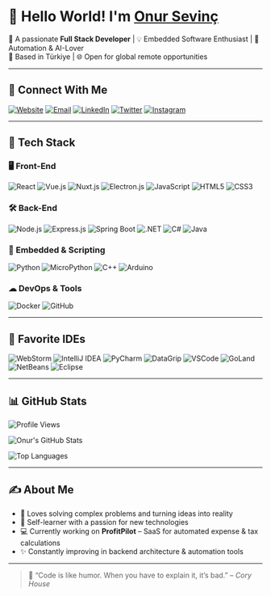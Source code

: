 # 👋 Hello World! I'm [Onur Sevinç](https://github.com/onursevinc-dev)

🚀 A passionate **Full Stack Developer** | 💡 Embedded Software Enthusiast | 🎯 Automation & AI-Lover  
📍 Based in Türkiye | 🌐 Open for global remote opportunities

---

## 🔗 Connect With Me

[![Website](https://img.shields.io/badge/Portfolio-0078D7?style=for-the-badge&logo=google-chrome&logoColor=white)](https://onursevinc.dev)
[![Email](https://img.shields.io/badge/Gmail-D14836?style=for-the-badge&logo=gmail&logoColor=white)](mailto:onursevinc.dev@gmail.com)
[![LinkedIn](https://img.shields.io/badge/LinkedIn-0077B5?style=for-the-badge&logo=linkedin&logoColor=white)](https://www.linkedin.com/in/onursevinc-dev/)
[![Twitter](https://img.shields.io/badge/Twitter-1DA1F2?style=for-the-badge&logo=twitter&logoColor=white)](https://www.twitter.com/onursevinc-dev/)
[![Instagram](https://img.shields.io/badge/Instagram-E4405F?style=for-the-badge&logo=instagram&logoColor=white)](https://www.instagram.com/onursevinc-dev/)

---

## 🧠 Tech Stack

### 🖥️ Front-End
![React](https://img.shields.io/badge/React-20232A?logo=react&logoColor=61DAFB&style=for-the-badge)
![Vue.js](https://img.shields.io/badge/Vue.js-4FC08D?logo=vue-dot-js&logoColor=white&style=for-the-badge)
![Nuxt.js](https://img.shields.io/badge/Nuxt.js-00C58E?logo=nuxt-dot-js&logoColor=white&style=for-the-badge)
![Electron.js](https://img.shields.io/badge/Electron.js-47848F?logo=electron&logoColor=white&style=for-the-badge)
![JavaScript](https://img.shields.io/badge/JavaScript-F7DF1E?logo=javascript&logoColor=black&style=for-the-badge)
![HTML5](https://img.shields.io/badge/HTML5-E34F26?logo=html5&logoColor=white&style=for-the-badge)
![CSS3](https://img.shields.io/badge/CSS3-1572B6?logo=css3&logoColor=white&style=for-the-badge)

### 🛠️ Back-End
![Node.js](https://img.shields.io/badge/Node.js-43853D?logo=node-dot-js&logoColor=white&style=for-the-badge)
![Express.js](https://img.shields.io/badge/Express.js-000000?logo=express&logoColor=white&style=for-the-badge)
![Spring Boot](https://img.shields.io/badge/Spring_Boot-6DB33F?logo=spring-boot&logoColor=white&style=for-the-badge)
![.NET](https://img.shields.io/badge/.NET-512BD4?logo=dotnet&logoColor=white&style=for-the-badge)
![C#](https://img.shields.io/badge/C%23-239120?logo=c-sharp&logoColor=white&style=for-the-badge)
![Java](https://img.shields.io/badge/Java-ED8B00?logo=java&logoColor=white&style=for-the-badge)

### 🔌 Embedded & Scripting
![Python](https://img.shields.io/badge/Python-3776AB?logo=python&logoColor=white&style=for-the-badge)
![MicroPython](https://img.shields.io/badge/MicroPython-305AAA?logo=python&logoColor=white&style=for-the-badge)
![C++](https://img.shields.io/badge/C++-00599C?logo=c%2B%2B&logoColor=white&style=for-the-badge)
![Arduino](https://img.shields.io/badge/Arduino-00979D?logo=arduino&logoColor=white&style=for-the-badge)

### ☁ DevOps & Tools
![Docker](https://img.shields.io/badge/Docker-2496ED?logo=docker&logoColor=white&style=for-the-badge)
![GitHub](https://img.shields.io/badge/GitHub-181717?logo=github&logoColor=white&style=for-the-badge)

---

## 🧰 Favorite IDEs

![WebStorm](https://img.shields.io/badge/WebStorm-000000?logo=webstorm&logoColor=white&style=for-the-badge)
![IntelliJ IDEA](https://img.shields.io/badge/IntelliJ%20IDEA-000000?logo=intellij-idea&logoColor=white&style=for-the-badge)
![PyCharm](https://img.shields.io/badge/PyCharm-000000?logo=pycharm&logoColor=white&style=for-the-badge)
![DataGrip](https://img.shields.io/badge/DataGrip-000000?logo=datagrip&logoColor=white&style=for-the-badge)
![VSCode](https://img.shields.io/badge/VS%20Code-007ACC?logo=visual-studio-code&logoColor=white&style=for-the-badge)
![GoLand](https://img.shields.io/badge/GoLand-000000?logo=goland&logoColor=white&style=for-the-badge)
![NetBeans](https://img.shields.io/badge/NetBeans-1B6AC6?logo=apache-netbeans-ide&logoColor=white&style=for-the-badge)
![Eclipse](https://img.shields.io/badge/Eclipse-2C2255?logo=eclipse-ide&logoColor=white&style=for-the-badge)

---

## 📊 GitHub Stats

![Profile Views](https://komarev.com/ghpvc/?username=onursevinc-dev&color=green)

![Onur's GitHub Stats](https://github-readme-stats.vercel.app/api?username=onursevinc-dev&show_icons=true&theme=radical&include_all_commits=true&count_private=true)

![Top Languages](https://github-readme-stats.vercel.app/api/top-langs/?username=onursevinc-dev&layout=compact&theme=radical)

---

## ✍️ About Me

- 🧩 Loves solving complex problems and turning ideas into reality  
- 🧠 Self-learner with a passion for new technologies  
- 💻 Currently working on **ProfitPilot** – SaaS for automated expense & tax calculations  
- ✨ Constantly improving in backend architecture & automation tools  

---

> 💬 “Code is like humor. When you have to explain it, it’s bad.” – *Cory House*
